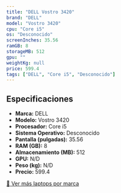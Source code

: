 ```yaml
---
title: "DELL Vostro 3420"
brand: "DELL"
model: "Vostro 3420"
cpu: "Core i5"
os: "Desconocido"
screenInches: 35.56
ramGB: 8
storageMB: 512
gpu: ""
weightKg: null
price: 599.4
tags: ["DELL", "Core i5", "Desconocido"]
---
```

## Especificaciones

- **Marca:** DELL
- **Modelo:** Vostro 3420
- **Procesador:** Core i5
- **Sistema Operativo:** Desconocido
- **Pantalla (pulgadas):** 35.56
- **RAM (GB):** 8
- **Almacenamiento (MB):** 512
- **GPU:** N/D
- **Peso (kg):** N/D
- **Precio:** 599.4

[:rocket: Ver más laptops por marca](/brand/dell)

